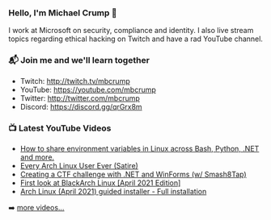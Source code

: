### Hello, I'm Michael Crump 👋

I work at Microsoft on security, compliance and identity. I also live stream topics regarding ethical hacking on Twitch and have a rad YouTube channel. 

### 📬 Join me and we'll learn together

- Twitch: http://twitch.tv/mbcrump
- YouTube: https://youtube.com/mbcrump
- Twitter: http://twitter.com/mbcrump
- Discord: https://discord.gg/qrGrx8m

### 📺 Latest YouTube Videos

<!-- YOUTUBE:START -->
- [How to share environment variables in Linux across Bash, Python, .NET and more.](https://www.youtube.com/watch?v=uvFMzqRIuSA)
- [Every Arch Linux User Ever (Satire)](https://www.youtube.com/watch?v=a9MzPAY2UP0)
- [Creating a CTF challenge with .NET and WinForms (w/ Smash8Tap)](https://www.youtube.com/watch?v=m7SX2MUsKoU)
- [First look at BlackArch Linux [April 2021 Edition]](https://www.youtube.com/watch?v=3jYUzRlU3yY)
- [Arch Linux (April 2021) guided installer - Full installation](https://www.youtube.com/watch?v=3ks2hwE7k14)
<!-- YOUTUBE:END -->

➡️ [more videos...](https://youtube.com/mbcrump)

